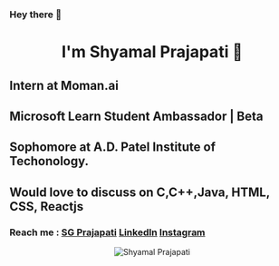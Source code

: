 ### Hey there 👋

<h1 align="center"> I'm Shyamal Prajapati 👋</h1>

<h2><strong>Intern at Moman.ai</strong></h2>
<h2><strong>Microsoft Learn Student Ambassador | Beta</strong></h2>
<h2>Sophomore at A.D. Patel Institute of Techonology.</h2>

<h2>Would love to discuss on <strong>C,C++,Java, HTML, CSS, Reactjs</strong></h2>
<h3>Reach me :  <a href="www.sgprajapati.com/" target="_blank">SG Prajapati</a> <a href="https://www.linkedin.com/in/sgprajapati/" target="_blank">LinkedIn</a> <a href="https://www.instagram.com/shyamal.24/" target="_blank">Instagram</a></h3>

<p align="center">
  
  <img src="https://github-readme-stats.vercel.app/api?username=shyamal2411&show_icons=true" alt ="Shyamal Prajapati">
</p>

